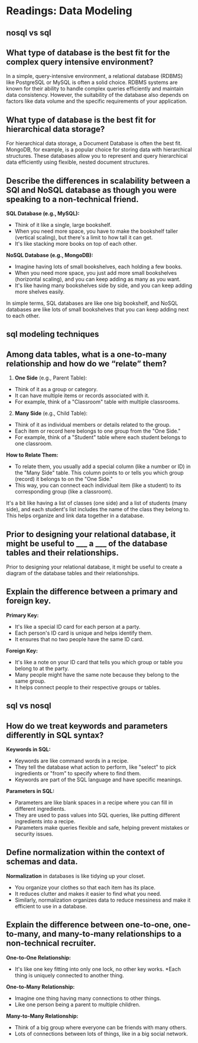 # Readings: Data Modeling

## nosql vs sql

## What type of database is the best fit for the complex query intensive environment?

In a simple, query-intensive environment, a relational database (RDBMS) like PostgreSQL or MySQL is often a solid choice. RDBMS systems are known for their ability to handle complex queries efficiently and maintain data consistency. However, the suitability of the database also depends on factors like data volume and the specific requirements of your application.

## What type of database is the best fit for hierarchical data storage?

For hierarchical data storage, a Document Database is often the best fit. MongoDB, for example, is a popular choice for storing data with hierarchical structures. These databases allow you to represent and query hierarchical data efficiently using flexible, nested document structures.

## Describe the differences in scalability between a SQl and NoSQL database as though you were speaking to a non-technical friend.

**SQL Database (e.g., MySQL):**

* Think of it like a single, large bookshelf.
* When you need more space, you have to make the bookshelf taller (vertical scaling), but there's a limit to how tall it can get.
* It's like stacking more books on top of each other.

**NoSQL Database (e.g., MongoDB):**

* Imagine having lots of small bookshelves, each holding a few books.
* When you need more space, you just add more small bookshelves (horizontal scaling), and you can keep adding as many as you want.
* It's like having many bookshelves side by side, and you can keep adding more shelves easily.

In simple terms, SQL databases are like one big bookshelf, and NoSQL databases are like lots of small bookshelves that you can keep adding next to each other.

## sql modeling techniques

## Among data tables, what is a one-to-many relationship and how do we “relate” them?

1. **One Side** (e.g., Parent Table):

* Think of it as a group or category.
* It can have multiple items or records associated with it.
* For example, think of a "Classroom" table with multiple classrooms.

2. **Many Side** (e.g., Child Table):

* Think of it as individual members or details related to the group.
* Each item or record here belongs to one group from the "One Side."
* For example, think of a "Student" table where each student belongs to one classroom.

**How to Relate Them:**

* To relate them, you usually add a special column (like a number or ID) in the "Many Side" table. This column points to or tells you which group (record) it belongs to on the "One Side."
* This way, you can connect each individual item (like a student) to its corresponding group (like a classroom).

It's a bit like having a list of classes (one side) and a list of students (many side), and each student's list includes the name of the class they belong to. This helps organize and link data together in a database.

## Prior to designing your relational database, it might be useful to ___ a ___ of the database tables and their relationships.

Prior to designing your relational database, it might be useful to create a diagram of the database tables and their relationships.

## Explain the difference between a primary and foreign key.

**Primary Key:**

* It's like a special ID card for each person at a party.
* Each person's ID card is unique and helps identify them.
* It ensures that no two people have the same ID card.

**Foreign Key:**

* It's like a note on your ID card that tells you which group or table you belong to at the party.
* Many people might have the same note because they belong to the same group.
* It helps connect people to their respective groups or tables.

## sql vs nosql

## How do we treat keywords and parameters differently in SQL syntax?

**Keywords in SQL:**

* Keywords are like command words in a recipe.
* They tell the database what action to perform, like "select" to pick ingredients or "from" to specify where to find them.
* Keywords are part of the SQL language and have specific meanings.

**Parameters in SQL:**

* Parameters are like blank spaces in a recipe where you can fill in different ingredients.
* They are used to pass values into SQL queries, like putting different ingredients into a recipe.
* Parameters make queries flexible and safe, helping prevent mistakes or security issues.

## Define normalization within the context of schemas and data.

**Normalization** in databases is like tidying up your closet.

* You organize your clothes so that each item has its place.
* It reduces clutter and makes it easier to find what you need.
* Similarly, normalization organizes data to reduce messiness and make it efficient to use in a database.

## Explain the difference between one-to-one, one-to-many, and many-to-many relationships to a non-technical recruiter.

**One-to-One Relationship:**

* It's like one key fitting into only one lock, no other key works.
*Each thing is uniquely connected to another thing.

**One-to-Many Relationship:**

* Imagine one thing having many connections to other things.
* Like one person being a parent to multiple children.

**Many-to-Many Relationship:**

* Think of a big group where everyone can be friends with many others.
* Lots of connections between lots of things, like in a big social network.
